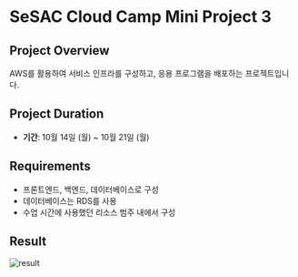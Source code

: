 # SeSAC Cloud Camp Mini Project 3

## Project Overview

AWS를 활용하여 서비스 인프라를 구성하고, 응용 프로그램을 배포하는 프로젝트입니다. <br/>


## Project Duration

- **기간**: 10월 14일 (월) ~ 10월 21일 (월)

## Requirements

- 프론트엔드, 백엔드, 데이터베이스로 구성
- 데이터베이스는 RDS를 사용
- 수업 시간에 사용했던 리소스 범주 내에서 구성

## Result
![result](https://github.com/user-attachments/assets/c8daaf54-86b4-45e0-bb6c-15cbf9c93ca8)
